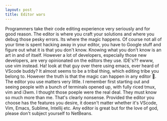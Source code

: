 ```yaml
---
layout: post
title: Editor wars
---
```


Programmers take their code editing experience very seriously and for good reason. The editor is where you craft your solutions and where you debug 
those pesky errors. Its where the magic happens. Of course not all of your time is spent hacking away in your editor, you have to Google stuff and figure
out what it is that you don't know. Knowing what you don't know is an art in and of itself. However a lot of developers, especially those new developers, are 
very opinionated on the editors they use. IDE's?? ewww, use vim instead. Ha! look at that guy over there using emacs, ever heard of VScode buddy? It almost seems 
to be a tribal thing, which editing tribe you belong to. However the truth is that the magic can happen in any editor 🤯. The editor you use matters very little. I 
remember first starting out and seeing people with a bunch of terminals opened up, with fully riced tmux, vim and i3wm. I thought those poeple were the real deal. They 
must know so much more than me. That's clearly nonsense. Provided the editor you choose has the features you desire, it doesn't matter whether it's VScode,
Vim, Emacs, Sublime, Intellij etc. Any editor is great but for the love of god, please don't subject yourself to NetBeans.
